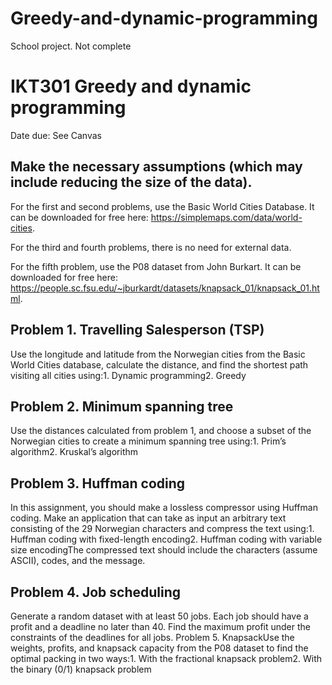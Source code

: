 # Greedy-and-dynamic-programming
School project. Not complete


# IKT301 Greedy and dynamic programming
Date due: See Canvas 
## Make the necessary assumptions (which may include reducing the size of the data). 
For the first and second problems, use the Basic World Cities Database. It can be downloaded for free here: https://simplemaps.com/data/world-cities.

For the third and fourth problems, there is no need for external data. 

For the fifth problem, use the P08 dataset from John Burkart. It can be downloaded for free here: https://people.sc.fsu.edu/~jburkardt/datasets/knapsack_01/knapsack_01.html. 

## Problem 1. Travelling Salesperson (TSP)
Use the longitude and latitude from the Norwegian cities from the Basic World Cities database, calculate the distance, and find the shortest path visiting all cities using:1.   Dynamic programming2.   Greedy
## Problem 2. Minimum spanning tree
Use the distances calculated from problem 1, and choose a subset of the Norwegian cities to create a minimum spanning tree using:1.   Prim’s algorithm2.   Kruskal’s algorithm 
## Problem 3. Huffman coding
In this assignment, you should make a lossless compressor using Huffman coding. Make an application that can take as input an arbitrary text consisting of the 29 Norwegian characters and compress the text using:1.   Huffman coding with fixed-length encoding2.   Huffman coding with variable size encodingThe compressed text should include the characters (assume ASCII), codes, and the message.
## Problem 4. Job scheduling
Generate a random dataset with at least 50 jobs. Each job should have a profit and a deadline no later than 40. Find the maximum profit under the constraints of the deadlines for all jobs. Problem 5. KnapsackUse the weights, profits, and knapsack capacity from the P08 dataset to find the optimal packing in two ways:1.   With the fractional knapsack problem2.   With the binary (0/1) knapsack problem
